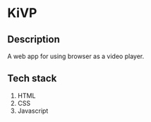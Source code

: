 # KiVP

## Description

A web app for using browser as a video player.

## Tech stack 
  
  1. HTML
  2. CSS
  3. Javascript
 


